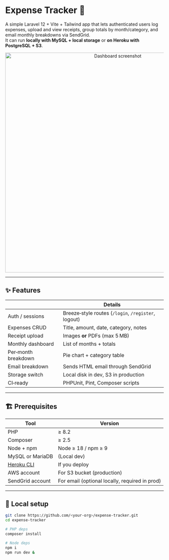 # Expense Tracker 💸

A simple Laravel 12 + Vite + Tailwind app that lets authenticated users log expenses, 
upload and view receipts, group totals by month/category, and email monthly breakdowns via SendGrid.  
It can run **locally with MySQL + local storage** or **on Heroku with PostgreSQL + S3**.

<div align="center">
  <img src="public/screenshots/dashboard.png" width="700" alt="Dashboard screenshot">
</div>

---

## ✨ Features

|                           | Details |
|---------------------------|---------|
| Auth / sessions           | Breeze‑style routes (`/login`, `/register`, logout) |
| Expenses CRUD             | Title, amount, date, category, notes |
| Receipt upload            | Images **or** PDFs (max 5 MB) |
| Monthly dashboard         | List of months + totals |
| Per‑month breakdown       | Pie chart + category table |
| Email breakdown           | Sends HTML email through SendGrid |
| Storage switch            | Local disk in dev, S3 in production |
| CI‑ready                  | PHPUnit, Pint, Composer scripts |

---

## 🏗️ Prerequisites

| Tool                | Version |
|---------------------|---------|
| PHP                 | ≥ 8.2   |
| Composer            | ≥ 2.5   |
| Node + npm          | Node ≥ 18 / npm ≥ 9 |
| MySQL or MariaDB    | (Local dev) |
| [Heroku CLI](https://devcenter.heroku.com/articles/heroku-cli) | If you deploy |
| AWS account         | For S3 bucket (production) |
| SendGrid account    | For email (optional locally, required in prod) |

---

## 🚀 Local setup

```bash
git clone https://github.com/<your‑org>/expense-tracker.git
cd expense-tracker

# PHP deps
composer install

# Node deps
npm i
npm run dev &
